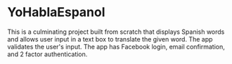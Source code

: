 # YoHablaEspanol
This is a culminating project built from scratch that displays Spanish words and allows user input in a text box to translate the given word.   The app validates the user's input.
The app has Facebook login, email confirmation, and 2 factor authentication.

